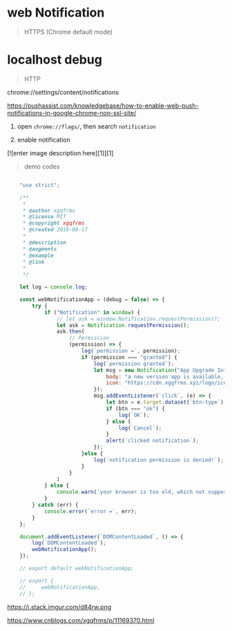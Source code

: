 # web Notification 

> HTTPS (Chrome default mode)

# localhost debug

> HTTP

chrome://settings/content/notifications

https://pushassist.com/knowledgebase/how-to-enable-web-push-notifications-in-google-chrome-non-ssl-site/

1. open `chrome://flags/`, then search `notification`

2. enable notification

[![enter image description here][1]][1]

> demo codes

```js

    "use strict";

    /**
     *
     * @author xgqfrms
     * @license MIT
     * @copyright xgqfrms
     * @created 2019-08-17
     *
     * @description
     * @augments
     * @example
     * @link
     *
     */

    let log = console.log;

    const webNotificationApp = (debug = false) => {
        try {
            if ("Notification" in window) {
                // let ask = window.Notification.requestPermission();
                let ask = Notification.requestPermission();
                ask.then(
                    // Permission
                    (permission) => {
                        log(`permission =`, permission);
                        if (permission === "granted") {
                            log(`permission granted`);
                            let msg = new Notification("App Upgrade Info", {
                                body: "a new version app is available, click download: https://app.xgqfrms.xyz/download",
                                icon: "https://cdn.xgqfrms.xyz/logo/icon.png",
                            });
                            msg.addEventListener(`click`, (e) => {
                                let btn = e.target.dataset(`btn-type`);
                                if (btn === "ok") {
                                    log(`OK`);
                                } else {
                                    log(`Cancel`);
                                }
                                alert(`clicked notification`);
                            });
                        }else {
                            log(`notification permission is denied!`);
                        }
                    }
                )
            } else {
                console.warn(`your browser is too old, which not support web notification!`);
            }
        } catch (err) {
            console.error(`error =`, err);
        }
    };

    document.addEventListener(`DOMContentLoaded`, () => {
        log(`DOMContentLoaded`);
        webNotificationApp();
    });

    // export default webNotificationApp;

    // export {
    //     webNotificationApp,
    // };

```

https://i.stack.imgur.com/d84rw.png


https://www.cnblogs.com/xgqfrms/p/11169370.html
